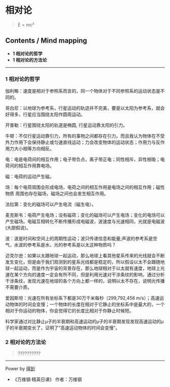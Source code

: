 # 相对论
> E = mc²

## Contents / Mind mapping
- **1 相对论的哲学**
- **1 相对论的方法论**

---

### 1 相对论的哲学

伽利略：速度是相对于参照系而言的，同一个物体对于不同参照系的运动状态是不同的。

哥白尼：以地球为参考系，行星运动的轨迹并不完美，要是以太阳为参考系，就会好得多，行星应当围绕太阳作圆周运动。

开普勒：行星围绕太阳的轨道是椭圆, 行星运动靠太阳的引力。

牛顿：不仅行星运动靠引力，所有的事物之间都存在引力。而且我认为物体在不受外力作用下会保持静止或匀速直线运动；力会改变物体的运动状态；作用力与反作用力大小相等方向相反。

电：电是电荷间的相互作用；电子带负点，离子带正电；同性相斥，异性相吸；电荷间的相互作用靠电场。

磁：电荷的运动产生磁。

场：每个电荷周围会形成电场，电荷之间的相互作用是电场之间的相互作用；磁性物质
周围也存在磁场，磁场之间也会发生相互作用。

法拉第：变化的磁场可以产生电流（磁生电）。

麦克斯韦：电荷产生电场；没有磁荷；变化的磁场可以产生电场；变化的电场可以产生磁场。电磁互相转化不断传播形成电磁波，波速度与光速相同，光就是电磁波(大胆假说)。

波：波是时间和空间上的周期性运动；波只传递信息和能量;声波的参考系是空气，水波的参考系是水，光的参考系是以太这种物质吗？

迈克尔逊：如果以太跟地球一起运动，那么地球上看其他星系传来的光线就会不断发生变化，但是由于我们观测到的星系光线都是稳定的，所以假设以太不会跟随地球一起运动，而是作为宇宙的背景存在，那么地球相对于以太就有速度，地球上光速在某个方向的速度一定会有所不同，但是利用光速对干涉条纹的影响，通过分析干涉条纹，发现光速在地球的各个方向上都一样的，说明以太不存在，说明光传播不需要介质。

爱因斯坦：光速在所有坐标系下都是30万千米每秒（299,792,458 m/s）；高速运动物体的时间会变慢；一个物体的长度在相对于它静止的坐标系中是最大的，一个相对于你运动的物体，你会觉得它的长度比相对于你静止时候短。

科学家通过对比静止μ子的半衰期和高速运动的μ子的半衰期发现发现高速运动的μ子的半衰期变长了，证明了“高速运动物体的时间会变慢”。

### 2 相对论的方法论

> ??????????



---
Power by [得到](https://igetget.com)
- 《万维钢·精英日课》 作者：万维钢
